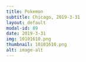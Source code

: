 ```yaml
---
title: Pokemon
subtitle: Chicago, 2019-3-31
layout: default
modal-id: 89
date: 2019-3-31
img: 10101610.png
thumbnail: 10101610.png
alt: image-alt
---
```

